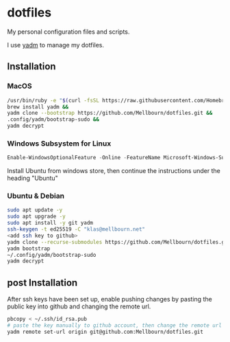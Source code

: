 # dotfiles

My personal configuration files and scripts.

I use [yadm](https://github.com/TheLocehiliosan/yadm) to manage my dotfiles.

## Installation

### MacOS

```bash
/usr/bin/ruby -e "$(curl -fsSL https://raw.githubusercontent.com/Homebrew/install/master/install)" &&
brew install yadm &&
yadm clone --bootstrap https://github.com/Mellbourn/dotfiles.git &&
.config/yadm/bootstrap-sudo &&
yadm decrypt
```

### Windows Subsystem for Linux

```PowerShell
Enable-WindowsOptionalFeature -Online -FeatureName Microsoft-Windows-Subsystem-Linux
```

Install Ubuntu from windows store, then continue the instructions under the heading "Ubuntu"

### Ubuntu & Debian

```bash
sudo apt update -y
sudo apt upgrade -y
sudo apt install -y git yadm
ssh-keygen -t ed25519 -C "klas@mellbourn.net"
<add ssh key to github>
yadm clone --recurse-submodules https://github.com/Mellbourn/dotfiles.git
yadm bootstrap
~/.config/yadm/bootstrap-sudo
yadm decrypt
```

## post Installation

After ssh keys have been set up, enable pushing changes by pasting the public key into github and changing the remote url.

```bash
pbcopy < ~/.ssh/id_rsa.pub
# paste the key manually to github account, then change the remote url
yadm remote set-url origin git@github.com:Mellbourn/dotfiles.git
```
